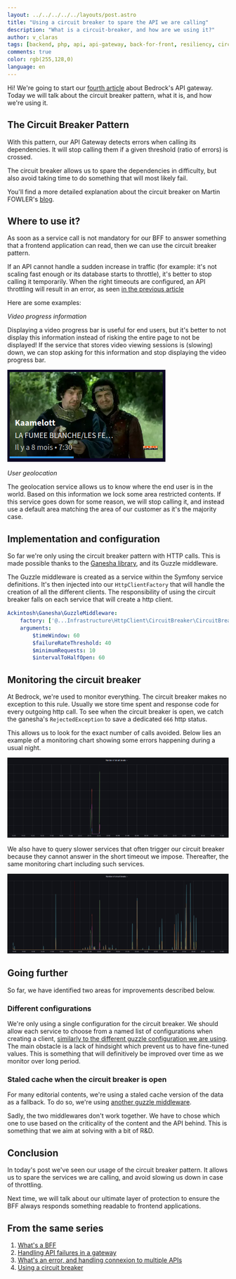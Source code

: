 ```yaml
---
layout: ../../../../../layouts/post.astro
title: "Using a circuit breaker to spare the API we are calling"
description: "What is a circuit-breaker, and how are we using it?"
author: v_claras
tags: [backend, php, api, api-gateway, back-for-front, resiliency, circuit-breaker]
comments: true
color: rgb(255,128,0)
language: en
---
```


Hi! We're going to start our [fourth article](#from-the-same-series) about Bedrock's API gateway.
Today we will talk about the circuit breaker pattern, what it is, and how we're using it.

## The Circuit Breaker Pattern

With this pattern, our API Gateway detects errors when calling its dependencies.
It will stop calling them if a given threshold (ratio of errors) is crossed.

The circuit breaker allows us to spare the dependencies in difficulty, but also avoid taking time to do something that will most likely fail.

You'll find a more detailed explanation about the circuit breaker on Martin FOWLER's [blog](https://martinfowler.com/bliki/CircuitBreaker.html).

## Where to use it?

As soon as a service call is not mandatory for our BFF to answer something that a frontend application can read, then we can use the circuit breaker pattern.

If an API cannot handle a sudden increase in traffic (for example: it's not scaling fast enough or its database starts to throttle), it's better to stop calling it temporarily.
When the right timeouts are configured, an API throttling will result in an error, as seen [in the previous article](/2022/08/25/backend-errors-connections.html)

Here are some examples:

*Video progress information*

Displaying a video progress bar is useful for end users, but it's better to not display this information instead of risking the entire page to not be displayed!
If the service that stores video viewing sessions is (slowing) down, we can stop asking for this information and stop displaying the video progress bar.

![a video with a progress bar](./progress-bar.png)

*User geolocation*

The geolocation service allows us to know where the end user is in the world. Based on this information we lock some area restricted contents.
If this service goes down for some reason, we will stop calling it, and instead use a default area matching the area of our customer as it's the majority case.

## Implementation and configuration

So far we're only using the circuit breaker pattern with HTTP calls.
This is made possible thanks to the [Ganesha library](https://github.com/ackintosh/ganesha), and its Guzzle middleware.

The Guzzle middleware is created as a service within the Symfony service definitions.
It's then injected into our `HttpClientFactory` that will handle the creation of all the different clients.
The responsibility of using the circuit breaker falls on each service that will create a http client.

```yaml
Ackintosh\Ganesha\GuzzleMiddleware:
    factory: ['@...Infrastructure\HttpClient\CircuitBreaker\CircuitBreakerMiddlewareFactory', 'buildWithRateStrategy']
    arguments:
        $timeWindow: 60
        $failureRateThreshold: 40
        $minimumRequests: 10
        $intervalToHalfOpen: 60
```

## Monitoring the circuit breaker

At Bedrock, we're used to monitor everything. The circuit breaker makes no exception to this rule.
Usually we store time spent and response code for every outgoing http call.
To see when the circuit breaker is open, we catch the ganesha's `RejectedException` to save a dedicated `666` http status.

This allows us to look for the exact number of calls avoided.
Below lies an example of a monitoring chart showing some errors happening during a usual night.

![monitoring excluding less reliable services](./monitoring-1.png)

We also have to query slower services that often trigger our circuit breaker because they cannot answer in the short timeout we impose.
Thereafter, the same monitoring chart including such services.

![monitoring including less reliable service](./monitoring-2.png)


## Going further

So far, we have identified two areas for improvements described below.

### Different configurations

We're only using a single configuration for the circuit breaker.
We should allow each service to choose from a named list of configurations when creating a client, [similarly to the different guzzle configuration we are using](/2022/08/25/backend-errors-connections.html).
The main obstacle is a lack of hindsight which prevent us to have fine-tuned values.
This is something that will definitively be improved over time as we monitor over long period.

### Staled cache when the circuit breaker is open

For many editorial contents, we're using a staled cache version of the data as a fallback.
To do so, we're using [another guzzle middleware](https://github.com/Kevinrob/guzzle-cache-middleware).

Sadly, the two middlewares don't work together. We have to chose which one to use based on the criticality of the content and the API behind. 
This is something that we aim at solving with a bit of R&D.

## Conclusion

In today's post we've seen our usage of the circuit breaker pattern.
It allows us to spare the services we are calling, and avoid slowing us down in case of throttling.

Next time, we will talk about our ultimate layer of protection to ensure the BFF always responds something readable to frontend applications.


## From the same series

1. [What's a BFF](/2022/06/10/backend-bff-intro.html)
2. [Handling API failures in a gateway](/2022/08/12/backend-fallbacks.html)
3. [What's an error, and handling connexion to multiple APIs](/2022/08/25/backend-errors-connections.html)
4. [Using a circuit breaker](/2022/09/02/backend-circuit-breaker.html)
